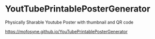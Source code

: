 # YoutTubePrintablePosterGenerator
Physically Sharable Youtube Poster with thumbnail and QR code 

<https://mofosyne.github.io/YouTubePrintablePosterGenerator>
